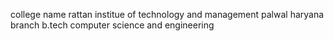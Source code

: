 college name 
rattan institue of technology and management palwal haryana
branch b.tech computer science and engineering 

